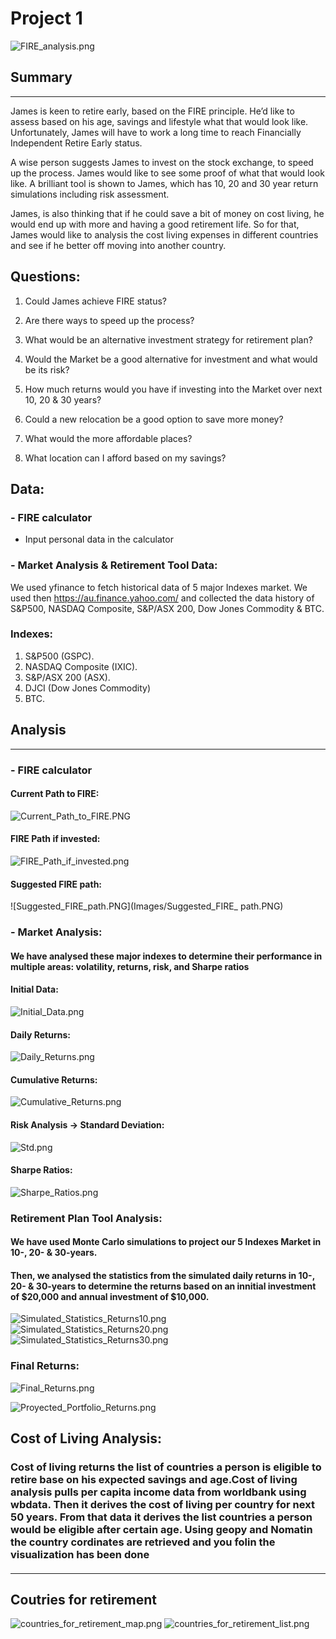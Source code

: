# Project 1

![FIRE_analysis.png](Images/FIRE_analysis.PNG)

## Summary
____

James is keen to retire early, based on the FIRE principle. He’d like to assess based on his age, savings and lifestyle what that would look like. Unfortunately, James will have to work a long time to reach Financially Independent Retire Early status. 

A wise person suggests James to invest on the stock exchange, to speed up the process. James would like to see some proof of what that would look like. A brilliant tool is shown to James, which has  10, 20 and 30 year return simulations including risk assessment. 


James, is also thinking that if he could save a bit of money on cost living, he would end up with more and having a good retirement life. So for that, James would like to analysis the cost living expenses in different countries and see if he better off moving into another country.


## Questions:


1. Could James achieve FIRE status? 

2. Are there ways to speed up the process? 


3. What would be an alternative investment strategy for retirement plan?

4. Would the Market be a good alternative for investment and what would be its risk?

5. How much returns would you have if investing into the Market over next 10, 20 & 30 years?

6. Could a new relocation be a good option to save more money?

7. What would the more affordable places?

8. What location can I afford based on my savings? 


## Data:


### - FIRE calculator

* Input personal data in the calculator


### - Market Analysis & Retirement Tool Data: 
We used yfinance to fetch historical data of 5 major Indexes market. We used then https://au.finance.yahoo.com/ and collected the data history of S&P500, NASDAQ Composite, S&P/ASX 200, Dow Jones Commodity & BTC.

### Indexes:

1. S&P500 (GSPC). 
2. NASDAQ Composite (IXIC). 
3. S&P/ASX 200 (ASX). 
4. DJCI (Dow Jones Commodity)
5. BTC.


## Analysis
___


### - FIRE calculator

#### Current Path to FIRE:

![Current_Path_to_FIRE.PNG](Images/Current_Path_to_FIRE.PNG)

#### FIRE Path if invested:

![FIRE_Path_if_invested.png](Images/FIRE_Path_if_invested.png)

#### Suggested FIRE path:

![Suggested_FIRE_path.PNG](Images/Suggested_FIRE_ path.PNG)



### - Market Analysis: 

#### We have analysed these major indexes to determine their performance in multiple areas: volatility, returns, risk, and Sharpe ratios 

#### Initial Data:

![Initial_Data.png](Images/Initial_Data.PNG)

#### Daily Returns: 

![Daily_Returns.png](Images/Daily_Returns.PNG)

#### Cumulative Returns:
![Cumulative_Returns.png](Images/Cumulative_Returns.PNG)

#### Risk Analysis -> Standard Deviation:
![Std.png](Images/Std.PNG)

#### Sharpe Ratios:
![Sharpe_Ratios.png](Images/Sharpe_Ratios.PNG)

### Retirement Plan Tool Analysis:

#### We have used Monte Carlo simulations to project our 5 Indexes Market in 10-, 20- & 30-years.

#### Then, we analysed the statistics from the simulated daily returns in 10-, 20- & 30-years to determine the returns based on an innitial investment of $20,000 and annual investment of $10,000.


![Simulated_Statistics_Returns10.png](Images/Simulated_Statistics_Returns10.PNG)
![Simulated_Statistics_Returns20.png](Images/Simulated_Statistics_Returns20.PNG)
![Simulated_Statistics_Returns30.png](Images/Simulated_Statistics_Returns30.PNG)

### Final Returns:
![Final_Returns.png](Images/Final_Returns.PNG)

![Proyected_Portfolio_Returns.png](Images/Proyected_Portfolio_Returns.PNG)



## Cost of Living Analysis:
### Cost of living returns the list of countries a person is eligible to retire base on his expected savings and age.Cost of living analysis pulls per capita income data from worldbank using wbdata. Then it derives the cost of living per country for next 50 years. From that data it derives the list countries a person would be eligible after certain age. Using geopy and Nomatin the country cordinates are retrieved and you folin the visualization has been done
####
___
## Coutries for retirement
![countries_for_retirement_map.png](Images/countries_for_retirement_map.PNG)
![countries_for_retirement_list.png](Images/countries_for_retirement_list.PNG)



